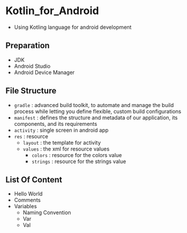 # Kotlin_for_Android
- Using Kotling language for android development

## Preparation
- JDK
- Android Studio
- Android Device Manager

## File Structure
- `gradle` : advanced build toolkit, to automate and manage the build process while letting you define flexible, custom build configurations
- `manifest` : defines the structure and metadata of our application, its components, and its requirements
- `activity` : single screen in android app
- `res` : resource
  - `layout` : the template for activity
  - `values` : the xml for resource values
    - `colors` : resource for the colors value
    - `strings` : resource for the strings value

## List Of Content
- Hello World
- Comments
- Variables
  - Naming Convention
  - Var
  - Val